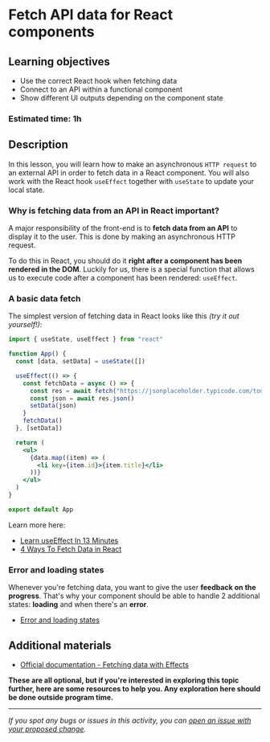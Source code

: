 # Fetch API data for React components

## Learning objectives

- Use the correct React hook when fetching data
- Connect to an API within a functional component
- Show different UI outputs depending on the component state

### Estimated time: 1h

## Description

In this lesson, you will learn how to make an asynchronous `HTTP request` to an external API in order to fetch data in a React component. You will also work with the React hook `useEffect` together with `useState` to update your local state.

### Why is fetching data from an API in React important?

A major responsibility of the front-end is to **fetch data from an API** to display it to the user. This is done by making an asynchronous HTTP request.

To do this in React, you should do it **right after a component has been rendered in the DOM**. Luckily for us, there is a special function that allows us to execute code after a component has been rendered: `useEffect`.

### A basic data fetch

The simplest version of fetching data in React looks like this _(try it out yourself!)_:

```jsx
import { useState, useEffect } from "react"

function App() {
  const [data, setData] = useState([])

  useEffect(() => {
    const fetchData = async () => {
      const res = await fetch("https://jsonplaceholder.typicode.com/todos")
      const json = await res.json()
      setData(json)
    }
    fetchData()
  }, [setData])

  return (
    <ul>
      {data.map((item) => (
        <li key={item.id}>{item.title}</li>
      ))}
    </ul>
  )
}

export default App
```

Learn more here:

- [Learn useEffect In 13 Minutes](https://www.youtube.com/watch?v=0ZJgIjIuY7U)
- [4 Ways To Fetch Data in React](https://www.youtube.com/watch?v=SbCedTlJWTs)

### Error and loading states

Whenever you're fetching data, you want to give the user **feedback on the progress**. That's why your component should be able to handle 2 additional states: **loading** and when there's an **error**.

- [Error and loading states](../articles/error_and_loading_states.md)

## Additional materials

- [Official documentation - Fetching data with Effects](https://beta.reactjs.org/reference/react/useEffect#fetching-data-with-effects)

**These are all optional, but if you're interested in exploring this topic further, here are some resources to help you. Any exploration here should be done outside program time.**

---

_If you spot any bugs or issues in this activity, you can [open an issue with your proposed change](https://github.com/microverseinc/curriculum-transversal-skills/blob/main/git-github/articles/open_issue.md)._
